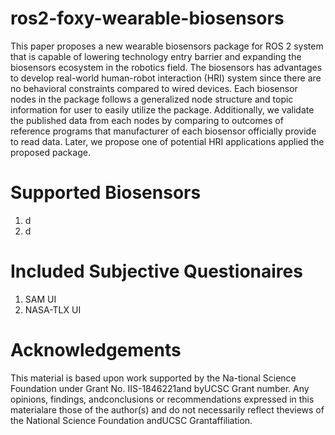 # ros2-foxy-wearable-biosensors
This paper proposes a new wearable biosensors package for ROS 2 system that is capable of lowering technology entry barrier and expanding the biosensors ecosystem in the robotics field. The biosensors has advantages to develop real-world human-robot interaction (HRI) system since there are no behavioral constraints compared to wired devices. Each biosensor nodes in the package follows a generalized node structure and topic information for user to easily utilize the package. Additionally, we validate the published data from each nodes by comparing to outcomes of reference programs that manufacturer of each biosensor officially provide to read data. Later, we propose one of potential HRI applications applied the proposed package.

# Supported Biosensors
1) d
2) d


# Included Subjective Questionaires

1) SAM UI
2) NASA-TLX UI

# Acknowledgements
This  material  is  based  upon  work  supported  by  the  Na-tional  Science  Foundation  under  Grant  No.  IIS-1846221and  byUCSC  Grant  number.  Any  opinions,  findings,  andconclusions  or  recommendations  expressed  in  this  materialare those of the author(s) and do not necessarily reflect theviews of the National Science Foundation andUCSC Grantaffiliation.
